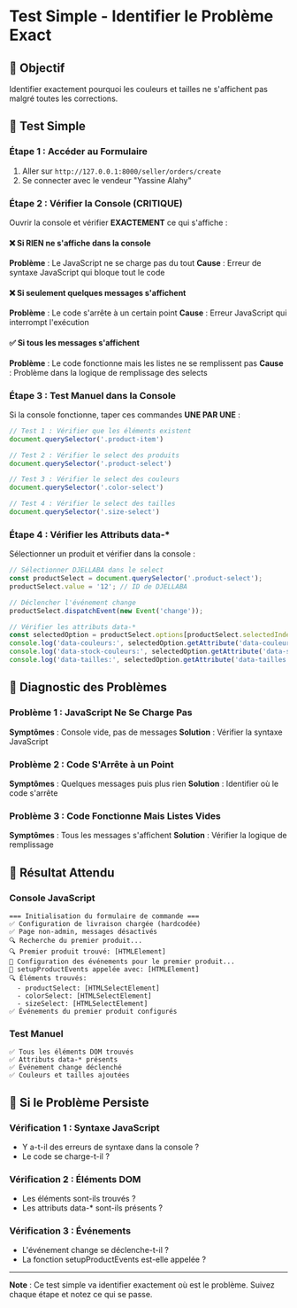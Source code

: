 # Test Simple - Identifier le Problème Exact

## 🎯 Objectif
Identifier exactement pourquoi les couleurs et tailles ne s'affichent pas malgré toutes les corrections.

## 🧪 Test Simple

### **Étape 1 : Accéder au Formulaire**
1. Aller sur `http://127.0.0.1:8000/seller/orders/create`
2. Se connecter avec le vendeur "Yassine Alahy"

### **Étape 2 : Vérifier la Console (CRITIQUE)**
Ouvrir la console et vérifier **EXACTEMENT** ce qui s'affiche :

#### **❌ Si RIEN ne s'affiche dans la console**
**Problème** : Le JavaScript ne se charge pas du tout
**Cause** : Erreur de syntaxe JavaScript qui bloque tout le code

#### **❌ Si seulement quelques messages s'affichent**
**Problème** : Le code s'arrête à un certain point
**Cause** : Erreur JavaScript qui interrompt l'exécution

#### **✅ Si tous les messages s'affichent**
**Problème** : Le code fonctionne mais les listes ne se remplissent pas
**Cause** : Problème dans la logique de remplissage des selects

### **Étape 3 : Test Manuel dans la Console**
Si la console fonctionne, taper ces commandes **UNE PAR UNE** :

```javascript
// Test 1 : Vérifier que les éléments existent
document.querySelector('.product-item')

// Test 2 : Vérifier le select des produits
document.querySelector('.product-select')

// Test 3 : Vérifier le select des couleurs
document.querySelector('.color-select')

// Test 4 : Vérifier le select des tailles
document.querySelector('.size-select')
```

### **Étape 4 : Vérifier les Attributs data-***
Sélectionner un produit et vérifier dans la console :

```javascript
// Sélectionner DJELLABA dans le select
const productSelect = document.querySelector('.product-select');
productSelect.value = '12'; // ID de DJELLABA

// Déclencher l'événement change
productSelect.dispatchEvent(new Event('change'));

// Vérifier les attributs data-*
const selectedOption = productSelect.options[productSelect.selectedIndex];
console.log('data-couleurs:', selectedOption.getAttribute('data-couleurs'));
console.log('data-stock-couleurs:', selectedOption.getAttribute('data-stock-couleurs'));
console.log('data-tailles:', selectedOption.getAttribute('data-tailles'));
```

## 🚨 Diagnostic des Problèmes

### **Problème 1 : JavaScript Ne Se Charge Pas**
**Symptômes** : Console vide, pas de messages
**Solution** : Vérifier la syntaxe JavaScript

### **Problème 2 : Code S'Arrête à un Point**
**Symptômes** : Quelques messages puis plus rien
**Solution** : Identifier où le code s'arrête

### **Problème 3 : Code Fonctionne Mais Listes Vides**
**Symptômes** : Tous les messages s'affichent
**Solution** : Vérifier la logique de remplissage

## 📝 Résultat Attendu

### **Console JavaScript**
```
=== Initialisation du formulaire de commande ===
✅ Configuration de livraison chargée (hardcodée)
✅ Page non-admin, messages désactivés
🔍 Recherche du premier produit...
🔍 Premier produit trouvé: [HTMLElement]
🔧 Configuration des événements pour le premier produit...
🚀 setupProductEvents appelée avec: [HTMLElement]
🔍 Éléments trouvés:
  - productSelect: [HTMLSelectElement]
  - colorSelect: [HTMLSelectElement]
  - sizeSelect: [HTMLSelectElement]
✅ Événements du premier produit configurés
```

### **Test Manuel**
```
✅ Tous les éléments DOM trouvés
✅ Attributs data-* présents
✅ Événement change déclenché
✅ Couleurs et tailles ajoutées
```

## 🎯 Si le Problème Persiste

### **Vérification 1 : Syntaxe JavaScript**
- Y a-t-il des erreurs de syntaxe dans la console ?
- Le code se charge-t-il ?

### **Vérification 2 : Éléments DOM**
- Les éléments sont-ils trouvés ?
- Les attributs data-* sont-ils présents ?

### **Vérification 3 : Événements**
- L'événement change se déclenche-t-il ?
- La fonction setupProductEvents est-elle appelée ?

---

**Note** : Ce test simple va identifier exactement où est le problème. Suivez chaque étape et notez ce qui se passe.
